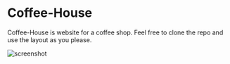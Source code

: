 # Coffee-House

Coffee-House is website for a coffee shop.
Feel free to clone the repo and use the layout as you please. 

![screenshot](
https://cdn1.imggmi.com/uploads/2019/10/29/47b9b24dfd355bdf5ad12a520422df8b-full.jpg)
